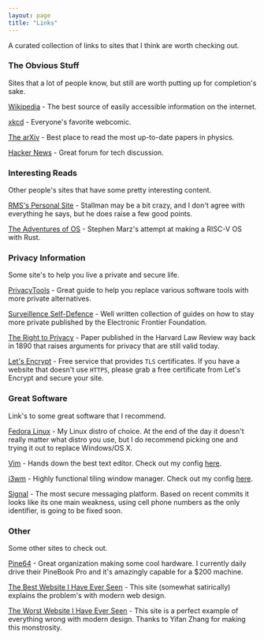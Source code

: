 ```yaml
---
layout: page 
title: "Links"
---
```


A curated collection of links to sites that I think are worth checking out.

### The Obvious Stuff

Sites that a lot of people know, but still are worth putting up for completion's sake.

[Wikipedia](https://www.wikipedia.org/) - The best source of easily accessible information on the internet.

[xkcd](https://xkcd.com/) - Everyone's favorite webcomic.

[The arXiv](https://arxiv.org/) - Best place to read the most up-to-date papers in physics.

[Hacker News](https://news.ycombinator.com/) - Great forum for tech discussion.

### Interesting Reads

Other people's sites that have some pretty interesting content.

[RMS's Personal Site](https://stallman.org/) - Stallman may be a bit crazy, and I don't agree with everything he says, but he does raise a few good points.

[The Adventures of OS](https://osblog.stephenmarz.com/) - Stephen Marz's attempt at making a RISC-V OS with Rust.

### Privacy Information

Some site's to help you live a private and secure life.

[PrivacyTools](https://www.privacytools.io/) - Great guide to help you replace various software tools with more private alternatives.

[Surveillence Self-Defence](https://ssd.eff.org/) - Well written collection of guides on how to stay more private published by the Electronic Frontier Foundation.

[The Right to Privacy](/assets/privacy.pdf) - Paper published in the Harvard Law Review way back in 1890 that raises arguments for privacy that are still valid today.

[Let's Encrypt](https://letsencrypt.org/) - Free service that provides `TLS` certificates. If you have a website that doesn't use `HTTPS`, please grab a free certificate from Let's Encrypt and secure your site.

### Great Software

Link's to some great software that I recommend.

[Fedora Linux](https://getfedora.org/) - My Linux distro of choice. At the end of the day it doesn't really matter what distro you use, but I do recommend picking one and trying it out to replace Windows/OS X.

[Vim](https://www.vim.org/) - Hands down the best text editor. Check out my config [here](https://github.com/lordskh/dotfiles).

[i3wm](https://i3wm.org/) - Highly functional tiling window manager. Check out my config [here](https://github.com/lordskh/dotfiles).

[Signal](https://signal.org/) - The most secure messaging platform. Based on recent commits it looks like its one main weakness, using cell phone numbers as the only identifier, is going to be fixed soon.

### Other

Some other sites to check out.

[Pine64](https://www.pine64.org/) - Great organization making some cool hardware. I currently daily drive their PineBook Pro and it's amazingly capable for a $200 machine.

[The Best Website I Have Ever Seen](https://motherfuckingwebsite.com/) - This site (somewhat satirically) explains the problem's with modern web design.

[The Worst Website I Have Ever Seen](https://yzhan289.github.io/personal-website/) - This site is a perfect example of everything wrong with modern design. Thanks to Yifan Zhang for making this monstrosity.
